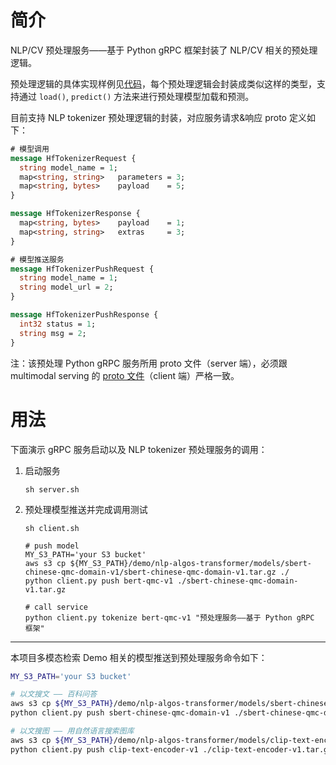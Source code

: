 # 简介

NLP/CV 预处理服务——基于 Python gRPC 框架封装了 NLP/CV 相关的预处理逻辑。

预处理逻辑的具体实现样例见[代码](./hf_preprocessor/hf_tokenizer.py)，每个预处理逻辑会封装成类似这样的类型，支持通过 `load()`, `predict()` 方法来进行预处理模型加载和预测。

目前支持 NLP tokenizer 预处理逻辑的封装，对应服务请求&响应 proto 定义如下：

```proto
# 模型调用
message HfTokenizerRequest {
  string model_name = 1;
  map<string, string>   parameters = 3;
  map<string, bytes>    payload    = 5;
}

message HfTokenizerResponse {
  map<string, bytes>    payload    = 1;
  map<string, string>   extras     = 3;
}

# 模型推送服务
message HfTokenizerPushRequest {
  string model_name = 1;
  string model_url = 2;
}

message HfTokenizerPushResponse {
  int32 status = 1;
  string msg = 2;
}
```

注：该预处理 Python gRPC 服务所用 proto 文件（server 端），必须跟 multimodal serving 的 [proto 文件](../multimodal_serving/src/main/protos/hf_preprocessor.proto)（client 端）严格一致。


# 用法

下面演示 gRPC 服务启动以及 NLP tokenizer 预处理服务的调用：

1. 启动服务

    ```shell
    sh server.sh
    ```

2. 预处理模型推送并完成调用测试

    ```shell
    sh client.sh
    
    # push model
    MY_S3_PATH='your S3 bucket'
    aws s3 cp ${MY_S3_PATH}/demo/nlp-algos-transformer/models/sbert-chinese-qmc-domain-v1/sbert-chinese-qmc-domain-v1.tar.gz ./
    python client.py push bert-qmc-v1 ./sbert-chinese-qmc-domain-v1.tar.gz
    
    # call service
    python client.py tokenize bert-qmc-v1 "预处理服务——基于 Python gRPC 框架"
    ```

------

本项目多模态检索 Demo 相关的模型推送到预处理服务命令如下：

```bash
MY_S3_PATH='your S3 bucket'

# 以文搜文 —— 百科问答
aws s3 cp ${MY_S3_PATH}/demo/nlp-algos-transformer/models/sbert-chinese-qmc-domain-v1/sbert-chinese-qmc-domain-v1.tar.gz ./
python client.py push sbert-chinese-qmc-domain-v1 ./sbert-chinese-qmc-domain-v1.tar.gz

# 以文搜图 —— 用自然语言搜索图库
aws s3 cp ${MY_S3_PATH}/demo/nlp-algos-transformer/models/clip-text-encoder-v1/clip-text-encoder-v1.tar.gz ./
python client.py push clip-text-encoder-v1 ./clip-text-encoder-v1.tar.gz
```

